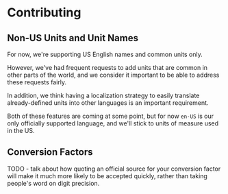 # Contributing
## Non-US Units and Unit Names
For now, we're supporting US English names and common units only.

However, we've had frequent requests to add units that are common in other parts of the world, and we consider it important to be able to address these requests fairly.

In addition, we think having a localization strategy to easily translate already-defined units into other languages is an important requirement.

Both of these features are coming at some point, but for now `en-US` is our only officially supported language, and we'll stick to units of measure used in the US.

## Conversion Factors
TODO - talk about how quoting an official source for your conversion factor will make it much more likely to be accepted quickly, rather than taking people's word on digit precision.

